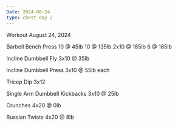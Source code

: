 ```yaml
---
Date: 2024-08-24
type: chest day 2
---
```

Workout August 24, 2024

Barbell Bench Press
10 @ 45lb
10 @ 135lb
2x10 @ 185lb
6 @ 185lb

Incline Dumbbell Fly
3x10 @ 35lb

Incline Dumbbell Press
3x10 @ 55lb each

Tricep Dip
3x12

Single Arm Dumbbell Kickbacks
3x10 @ 25lb

Crunches
4x20 @ 0lb

Russian Twists
4x20 @ 8lb